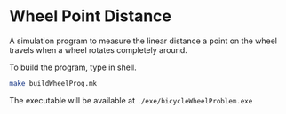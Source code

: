 # Wheel Point Distance
A simulation program to measure the linear distance a point on the wheel travels when a wheel rotates completely
around.

To build the program, type in shell.  
```bash 
make buildWheelProg.mk
```

The executable will be available at `./exe/bicycleWheelProblem.exe`
